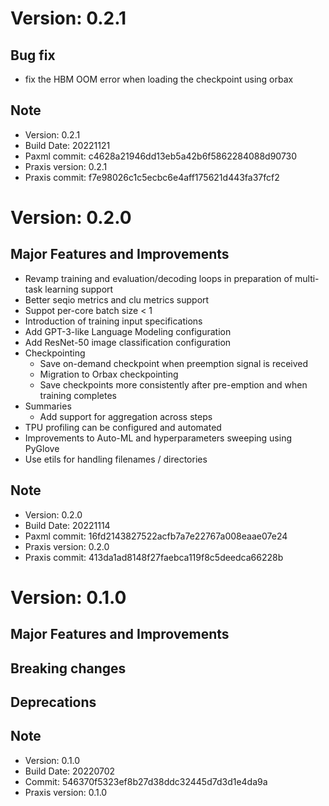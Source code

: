 # Version: 0.2.1
## Bug fix
* fix the HBM OOM error when loading the checkpoint using orbax
## Note
*   Version: 0.2.1
*   Build Date: 20221121
*   Paxml commit: c4628a21946dd13eb5a42b6f5862284088d90730
*   Praxis version: 0.2.1
*   Praxis commit: f7e98026c1c5ecbc6e4aff175621d443fa37fcf2
# Version: 0.2.0
## Major Features and Improvements
* Revamp training and evaluation/decoding loops in preparation of multi-task
  learning support
* Better seqio metrics and clu metrics support
* Suppot per-core batch size < 1
* Introduction of training input specifications
* Add GPT-3-like Language Modeling configuration
* Add ResNet-50 image classification configuration
* Checkpointing
  - Save on-demand checkpoint when preemption signal is received
  - Migration to Orbax checkpointing
  - Save checkpoints more consistently after pre-emption and when training
    completes
* Summaries
  - Add support for aggregation across steps
* TPU profiling can be configured and automated
* Improvements to Auto-ML and hyperparameters sweeping using PyGlove
* Use etils for handling filenames / directories
## Note
*   Version: 0.2.0
*   Build Date: 20221114
*   Paxml commit: 16fd2143827522acfb7a7e22767a008eaae07e24
*   Praxis version: 0.2.0
*   Praxis commit: 413da1ad8148f27faebca119f8c5deedca66228b
# Version: 0.1.0
## Major Features and Improvements
## Breaking changes
## Deprecations
## Note
*   Version: 0.1.0
*   Build Date: 20220702
*   Commit: 546370f5323ef8b27d38ddc32445d7d3d1e4da9a
*   Praxis version: 0.1.0
